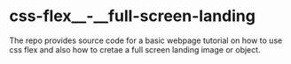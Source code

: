 # css-flex__-__full-screen-landing
The repo provides source code for a basic webpage tutorial on how to use css flex and also how to cretae a full screen landing image or object.
